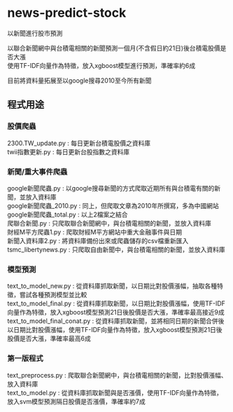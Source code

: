 # news-predict-stock

以新聞進行股市預測  
  
以聯合新聞網中與台積電相關的新聞預測一個月(不含假日約21日)後台積電股價是否大漲  
使用TF-IDF向量作為特徵，放入xgboost模型進行預測，準確率約6成  
  
目前將資料量拓展至以google搜尋2010至今所有新聞  

## 程式用途  

### 股價爬蟲  
2300.TW_update.py : 每日更新台積電股價之資料庫  
twii指數更新.py : 每日更新台股指數之資料庫  

### 新聞/重大事件爬蟲
google新聞爬蟲.py : 以google搜尋新聞的方式爬取近期所有與台積電有關的新聞，並放入資料庫  
google新聞爬蟲_2010.py : 同上，但爬取文章為2010年所撰寫，多為中國網站  
google新聞爬蟲_total.py : 以上2檔案之結合  
爬聯合新聞.py : 只爬取聯合新聞網中，與台積電相關的新聞，並放入資料庫  
財經M平方爬蟲1.py : 爬取財經M平方網站中重大金融事件與日期  
新聞入資料庫2.py : 將資料庫備份出來或爬蟲儲存的csv檔重新匯入  
tsmc_libertynews.py : 只爬取自由新聞中，與台積電相關的新聞，並放入資料庫  

### 模型預測
text_to_model_new.py : 從資料庫抓取新聞，以日期比對股價漲幅，抽取各種特徵，嘗試各種預測模型並比較  
text_to_model_final.py : 從資料庫抓取新聞，以日期比對股價漲幅，使用TF-IDF向量作為特徵，放入xgboost模型預測21日後股價是否大漲，準確率最高接近9成  
text_to_model_final_conat.py : 從資料庫抓取新聞，並將相同日期的新聞合併後以日期比對股價漲幅，使用TF-IDF向量作為特徵，放入xgboost模型預測21日後股價是否大漲，準確率最高6成  

### 第一版程式
text_preprocess.py : 爬取聯合新聞網中，與台積電相關的新聞，比對股價漲幅、放入資料庫  
text_to_model.py : 從資料庫抓取新聞與是否漲價，使用TF-IDF向量作為特徵，放入svm模型預測隔日股價是否漲價，準確率約7成  
